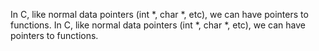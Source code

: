 In C, like normal data pointers (int *, char *, etc), we can have pointers to functions.
In C, like normal data pointers (int *, char *, etc), we can have pointers to functions.
